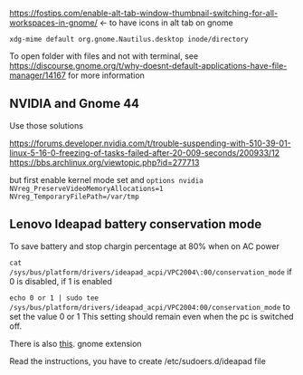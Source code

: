 https://fostips.com/enable-alt-tab-window-thumbnail-switching-for-all-workspaces-in-gnome/ ← to have icons in alt tab on gnome

    xdg-mime default org.gnome.Nautilus.desktop inode/directory  
To open folder with files and not with terminal, see https://discourse.gnome.org/t/why-doesnt-default-applications-have-file-manager/14167 for more information

## NVIDIA and Gnome 44

Use those solutions

https://forums.developer.nvidia.com/t/trouble-suspending-with-510-39-01-linux-5-16-0-freezing-of-tasks-failed-after-20-009-seconds/200933/12
https://bbs.archlinux.org/viewtopic.php?id=277713

but first enable kernel mode set and ``options nvidia NVreg_PreserveVideoMemoryAllocations=1 NVreg_TemporaryFilePath=/var/tmp``


## Lenovo Ideapad battery conservation mode
To save battery and stop chargin percentage at 80% when on AC power

``cat /sys/bus/platform/drivers/ideapad_acpi/VPC2004\:00/conservation_mode`` if 0 is disabled, if 1 is enabled


``echo 0 or 1 | sudo tee /sys/bus/platform/drivers/ideapad_acpi/VPC2004:00/conservation_mode`` to set the value 0 or 1
This setting should remain even when the pc is switched off.

There is also [this](https://github.com/laurento/gnome-shell-extension-ideapad). gnome extension 

Read the instructions, you have to create /etc/sudoers.d/ideapad file


